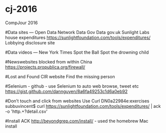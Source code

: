 # cj-2016
CompJour 2016

#Data sites —
Open Data Network
Data Gov
Data gov.uk
Sunlight Labs house expenditures
https://sunlightfoundation.com/tools/expenditures/
Lobbying disclosure site

#Data videos —
New York Times Spot the Ball
Spot the drowning child

#Newswebsites blocked from within China
https://projects.propublica.org/firewall/

#Lost and Found CIR website
Find the missing person

#Selenium - github  - use Selenium to auto web browse, tweet etc
https://gist.github.com/dannguyen/8a6fa49253c1d6a0eb92

#Don’t touch and click from websites
Use Curl
DN0a22984e:exercises subbuvincent$ curl https://sunlightfoundation.com/tools/expenditures/ | ack -o 'http.+?detail.csv'

#Install ACK
http://beyondgrep.com/install/   - used the homebrew Mac install 
